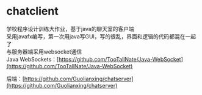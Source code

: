 # chatclient
学校程序设计训练大作业，基于java的聊天室的客户端   
采用javafx编写，第一次用java写GUI，写的很乱，界面和逻辑的代码都混在一起了    
与服务器端采用websocket通信   
Java WebSockets：[https://github.com/TooTallNate/Java-WebSocket](https://github.com/TooTallNate/Java-WebSocket)

后端：[https://github.com/Guolianxing/chatserver](https://github.com/Guolianxing/chatserver)
